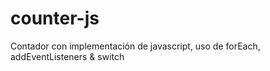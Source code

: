 # counter-js
Contador con implementación de javascript, uso de forEach, addEventListeners &amp; switch
